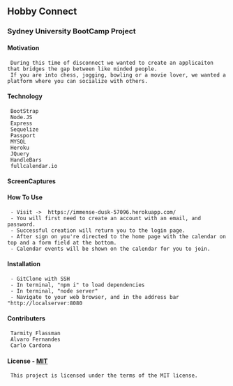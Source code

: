 ## Hobby Connect

### Sydney University BootCamp Project 

#### Motivation
     During this time of disconnect we wanted to create an applicaiton that bridges the gap between like minded people. 
     If you are into chess, jogging, bowling or a movie lover, we wanted a platform where you can socialize with others.  

#### Technology
     BootStrap
     Node.JS
     Express
     Sequelize
     Passport
     MYSQL
     Heroku
     JQuery
     HandleBars
     fullcalendar.io
     
#### ScreenCaptures

#### How To Use
     - Visit ->  https://immense-dusk-57096.herokuapp.com/
     - You will first need to create an account with an email, and password. 
     - Successful creation will return you to the login page. 
     - After sign on you're directed to the home page with the calendar on top and a form field at the bottom.
     - Calendar events will be shown on the calendar for you to join.

#### Installation
     - GitClone with SSH
     - In terminal, "npm i" to load dependencies
     - In terminal, "node server"
     - Navigate to your web browser, and in the address bar "http://localserver:8080
     
#### Contributers
     Tarmity Flassman
     Alvaro Fernandes
     Carlo Cardona
     
#### License - [MIT](https://github.com/IgorAntun/node-chat/blob/master/LICENSE)
     This project is licensed under the terms of the MIT license.
